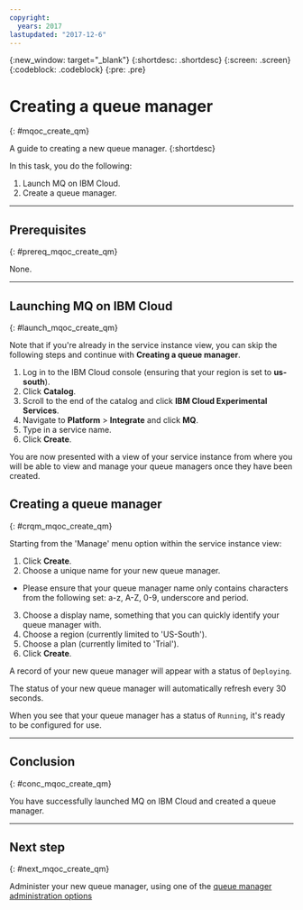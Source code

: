 ```yaml
---
copyright:
  years: 2017
lastupdated: "2017-12-6"
---
```


{:new_window: target="_blank"}
{:shortdesc: .shortdesc}
{:screen: .screen}
{:codeblock: .codeblock}
{:pre: .pre}

# Creating a queue manager
{: #mqoc_create_qm}

A guide to creating a new queue manager.
{:shortdesc}

In this task, you do the following:
1. Launch MQ on IBM Cloud.
2. Create a queue manager.

---

## Prerequisites
{: #prereq_mqoc_create_qm}

None.

---

## Launching MQ on IBM Cloud
{: #launch_mqoc_create_qm}

Note that if you're already in the service instance view, you can skip the following steps and continue with **Creating a queue manager**.

1. Log in to the IBM Cloud console (ensuring that your region is set to **us-south**).
2. Click **Catalog**.
3. Scroll to the end of the catalog and click **IBM Cloud Experimental Services**.
4. Navigate to **Platform** > **Integrate** and click **MQ**.
5. Type in a service name.
6. Click **Create**.

You are now presented with a view of your service instance from where you will be able to view and manage your queue managers once they have been created.

## Creating a queue manager
{: #crqm_mqoc_create_qm}

Starting from the 'Manage' menu option within the service instance view:

1. Click **Create**.
2. Choose a unique name for your new queue manager.
 * Please ensure that your queue manager name only contains characters from the following set: a-z, A-Z, 0-9, underscore and period.
3. Choose a display name, something that you can quickly identify your queue manager with.
4. Choose a region (currently limited to 'US-South').
5. Choose a plan (currently limited to 'Trial').
6. Click **Create**.

A record of your new queue manager will appear with a status of `Deploying`.

The status of your new queue manager will automatically refresh every 30 seconds.

When you see that your queue manager has a status of `Running`, it's ready to be configured for use.

---

## Conclusion
{: #conc_mqoc_create_qm}

You have successfully launched MQ on IBM Cloud and created a queue manager.

---

## Next step
{: #next_mqoc_create_qm}

Administer your new queue manager, using one of the [queue manager administration options](/docs/services/mqcloud/mqoc_admin_qm.html)
